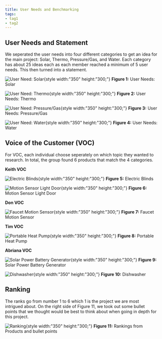 ```yaml
---
title: User Needs and Benchmarking
tags:
- tag1
- tag2
---
```

## User Needs and Statement

We seperated the user needs into four different categories to get an idea for the main project: Solar, Thermo, Pressure/Gas, and Water. Each category has about 25 ideas each as each member reached a minimum of 5 user needs. This then turned into a statement.

![User Need: Solar](https://raw.githubusercontent.com/EGR304-2025-F-105/Team105.github.io/refs/heads/main/docs/image/UBNI1.pdf%20(1).png){style width:"350" height:"300;"}
**Figure 1:** User Needs: Solar 

![User Need: Thermo](https://raw.githubusercontent.com/EGR304-2025-F-105/Team105.github.io/refs/heads/main/docs/image/UBNI2.png){style width:"350" height:"300;"}
**Figure 2:** User Needs: Thermo

![User Need: Pressure/Gas](https://raw.githubusercontent.com/EGR304-2025-F-105/Team105.github.io/refs/heads/main/docs/image/UBNI3.png){style width:"350" height:"300;"}
**Figure 3:** User Needs: Pressure/Gas

![User Need: Water](https://raw.githubusercontent.com/EGR304-2025-F-105/Team105.github.io/refs/heads/main/docs/image/UBNI4.png){style width:"350" height:"300;"}
**Figure 4:** User Needs: Water


## Voice of the Customer (VOC) 

For VOC, each individual choose seperately on which topic they wanted to research. In total, the group found 6 products that match the 4 categories.

**Keith VOC**

![Electric Blinds](https://raw.githubusercontent.com/EGR304-2025-F-105/Team105.github.io/refs/heads/main/docs/image/UBNI5.png){style width:"350" height:"300;"}
**Figure 5:** Electric Blinds

![Motion Sensor Light Door](https://raw.githubusercontent.com/EGR304-2025-F-105/Team105.github.io/refs/heads/main/docs/image/UBNI7.png){style width:"350" height:"300;"}
**Figure 6:** Motion Sensor Light Door

**Don VOC**

![Faucet Motion Sensor](https://raw.githubusercontent.com/EGR304-2025-F-105/Team105.github.io/refs/heads/main/docs/image/UBNI6.png){style width:"350" height:"300;"}
**Figure 7:** Faucet Motion Sensor

 **Tim VOC**

![Portable Heat Pump](https://raw.githubusercontent.com/EGR304-2025-F-105/Team105.github.io/refs/heads/main/docs/image/UBNI10.png){style width:"350" height:"300;"}
**Figure 8:** Portable Heat Pump

 **Abriana VOC**

![Solar Power Battery Generator](https://raw.githubusercontent.com/EGR304-2025-F-105/Team105.github.io/refs/heads/main/docs/image/UBNI8.png){style width:"350" height:"300;"}
**Figure 9:** Solar Power Battery Generator

![Dishwasher](https://raw.githubusercontent.com/EGR304-2025-F-105/Team105.github.io/refs/heads/main/docs/image/UBNI9.png){style width:"350" height:"300;"}
**Figure 10:** Dishwasher


## Ranking

The ranks go from number 1 to 6 which 1 is the project we are most intrigued about. On the right side of Figure 11, we took out some bullet points that we thought would be best to think about when going in depth for this project. 

![Ranking](https://raw.githubusercontent.com/EGR304-2025-F-105/Team105.github.io/refs/heads/main/docs/image/UBNI11.png){style width:"350" height:"300;"}
**Figure 11:** Rankings from Products and bullet points
